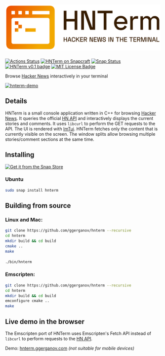 # <img src="media/banner-transparent-small.png" height=150 alt="HNTerm : Hacker News in terminal" />

[![Actions Status](https://github.com/ggerganov/hnterm/workflows/CI/badge.svg)](https://github.com/ggerganov/hnterm/actions)
[![HNTerm on Snapcraft](https://snapcraft.io//hnterm/badge.svg)](https://snapcraft.io/hnterm)
[![Snap Status](https://build.snapcraft.io/badge/ggerganov/hnterm.svg)](https://build.snapcraft.io/user/ggerganov/hnterm)
[![HNTerm v0.1 badge][changelog-badge]][changelog]
[![MIT License Badge][license-badge]][license]

Browse [Hacker News](https://news.ycombinator.com/news) interactively in your terminal

[![hnterm-demo](https://asciinema.org/a/291253.svg)](https://asciinema.org/a/291253)

## Details

HNTerm is a small console application written in C++ for browsing [Hacker News](https://news.ycombinator.com/news). It queries the official [HN API](https://github.com/HackerNews/API) and interactively displays the current stories and comments. It uses `libcurl` to perform the GET requests to the API. The UI is rendered with [ImTui](https://github.com/ggerganov/imtui). HNTerm fetches only the content that is currently visible on the screen. The window splits allow browsing multiple stories/comment sections at the same time.

## Installing

[![Get it from the Snap Store](https://snapcraft.io/static/images/badges/en/snap-store-black.svg)](https://snapcraft.io/hnterm)

### Ubuntu

```bash
sudo snap install hnterm
```

## Building from source

### Linux and Mac:

```bash
git clone https://github.com/ggerganov/hnterm --recursive
cd hnterm
mkdir build && cd build
cmake ..
make

./bin/hnterm
```

### Emscripten:

```bash
git clone https://github.com/ggerganov/hnterm --recursive
cd hnterm
mkdir build && cd build
emconfigure cmake ..
make
```

## Live demo in the browser

The Emscripten port of HNTerm uses Emscripten's Fetch API instead of `libcurl` to perform requests to the [HN API](https://github.com/HackerNews/API). 

Demo: [hnterm.ggerganov.com](https://hnterm.ggerganov.com/) *(not suitable for mobile devices)*

[changelog]: ./CHANGELOG.md
[changelog-badge]: https://img.shields.io/badge/changelog-HNTerm%20v0.1-dummy
[license]: ./LICENSE
[version-badge]: https://img.shields.io/badge/version-0.1-blue.svg
[license-badge]: https://img.shields.io/badge/license-MIT-blue.svg
